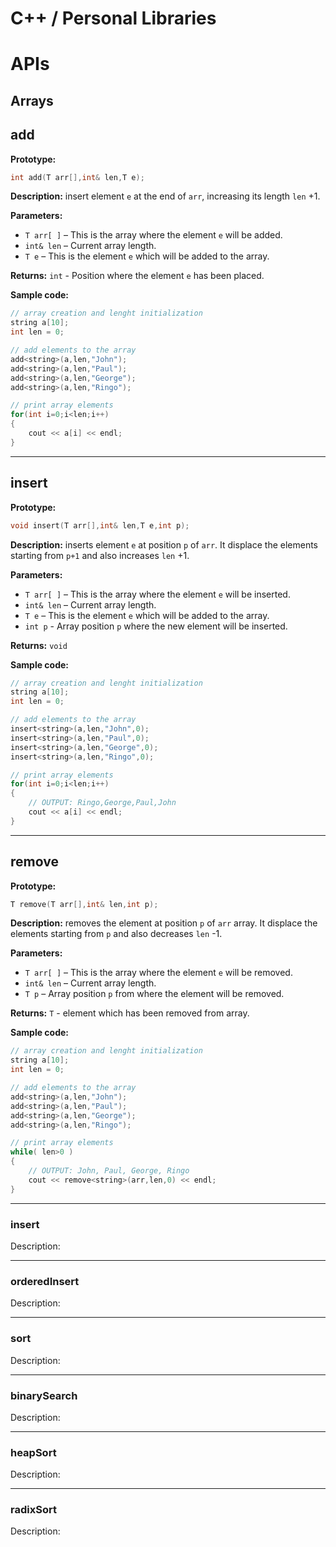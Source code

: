 # C++ / Personal Libraries

# APIs

## Arrays
## add
**Prototype:**
```cpp 
int add(T arr[],int& len,T e);
```
**Description:** insert element `e` at the end of `arr`, increasing its length `len` +1.

**Parameters:**
- `T arr[ ]` – This is the array where the element `e` will be added.
- `int& len` – Current array length.
- `T e` – This is the element `e` which will be added to the array.

**Returns:** `int` -  Position where the element `e` has been placed.

**Sample code:**
```cpp
// array creation and lenght initialization
string a[10]; 
int len = 0; 

// add elements to the array
add<string>(a,len,"John"); 
add<string>(a,len,"Paul"); 
add<string>(a,len,"George"); 
add<string>(a,len,"Ringo"); 

// print array elements 
for(int i=0;i<len;i++) 
{ 
	cout << a[i] << endl; 
}
```
--------------
## insert

**Prototype:**
```cpp 
void insert(T arr[],int& len,T e,int p);
```
**Description:** inserts element `e` at position `p` of `arr`. It displace the elements starting from `p+1` and also increases `len` +1.

**Parameters:**
- `T arr[ ]` – This is the array where the element `e` will be inserted.
- `int& len` – Current array length.
- `T e` – This is the element `e` which will be added to the array.
- `int p` - Array position `p` where the new element will be inserted.

**Returns:** `void` 

**Sample code:**
```cpp
// array creation and lenght initialization
string a[10]; 
int len = 0; 

// add elements to the array 
insert<string>(a,len,"John",0); 
insert<string>(a,len,"Paul",0); 
insert<string>(a,len,"George",0); 
insert<string>(a,len,"Ringo",0); 

// print array elements
for(int i=0;i<len;i++) 
{ 
	// OUTPUT: Ringo,George,Paul,John
	cout << a[i] << endl;  
}
```

--------------
## remove
**Prototype:**
```cpp 
T remove(T arr[],int& len,int p);
```
**Description:** removes the  element at position `p` of `arr` array. It displace the elements starting from `p` and also decreases `len` -1.

**Parameters:**
- `T arr[ ]` – This is the array where the element `e` will be removed.
- `int& len` – Current array length.
- `T p` – Array position `p` from where the element will be removed.

**Returns:** `T` - element which has been removed from array. 

**Sample code:**
```cpp
// array creation and lenght initialization 
string a[10]; 
int len = 0; 

// add elements to the array 
add<string>(a,len,"John"); 
add<string>(a,len,"Paul"); 
add<string>(a,len,"George"); 
add<string>(a,len,"Ringo");

// print array elements
while( len>0 ) 
{ 
	// OUTPUT: John, Paul, George, Ringo
	cout << remove<string>(arr,len,0) << endl; 
}
```
--------------
### insert
Description:

--------------
### orderedInsert
Description:

--------------
### sort
Description:

--------------
### binarySearch
Description:

--------------
### heapSort
Description:

--------------
### radixSort
Description:
